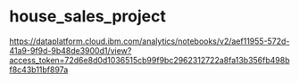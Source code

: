 # house_sales_project
https://dataplatform.cloud.ibm.com/analytics/notebooks/v2/aef11955-572d-41a9-9f9d-9b48de3900d1/view?access_token=72d6e8d0d1036515cb99f9bc2962312722a8fa13b356fb498bf8c43b11bf897a
